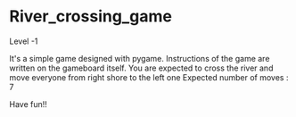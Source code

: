 # River_crossing_game
Level -1 

It's a simple game designed with pygame.
Instructions of the game are written on the gameboard itself. You are expected to cross the river and move everyone from right shore to the left one
Expected number of moves : 7

Have fun!!
